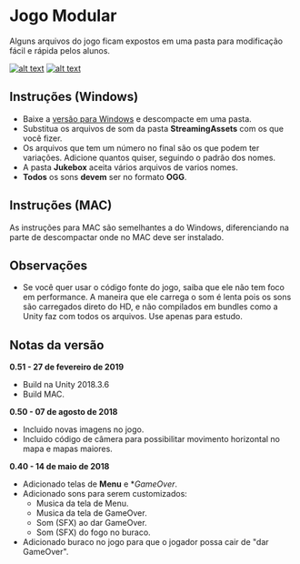 # Jogo Modular
Alguns arquivos do jogo ficam expostos em uma pasta para modificação fácil e rápida pelos alunos.

[![alt text](https://github.com/Chrisdbhr/JogoModular/raw/master/botao_window.png "Baixar para Windows")](https://github.com/Chrisdbhr/JogoModular/raw/master/Builds/Windows/Windows.zip)
[![alt text](https://github.com/Chrisdbhr/JogoModular/raw/master/botao_mac.png "Baixar para MAC")](https://github.com/Chrisdbhr/JogoModular/raw/master/Builds/MAC/MAC.app.zip)


## Instruções (Windows)
- Baixe a [versão para Windows](https://github.com/Chrisdbhr/JogoModular/raw/master/Builds/Windows/Windows.zip) e descompacte em uma pasta.
- Substitua os arquivos de som da pasta **StreamingAssets** com os que você fizer.
- Os arquivos que tem um número no final são os que podem ter variações. Adicione quantos quiser, seguindo o padrão dos nomes.
- A pasta **Jukebox** aceita vários arquivos de varios nomes.
- **Todos** os sons **devem** ser no formato **OGG**.

## Instruções (MAC)
As instruções para MAC são semelhantes a do Windows, diferenciando na parte de descompactar onde no MAC deve ser instalado.

## Observações
- Se você quer usar o código fonte do jogo, saiba que ele não tem foco em performance. A maneira que ele carrega o som é lenta pois os sons são carregados direto do HD, e não compilados em bundles como a Unity faz com todos os arquivos. Use apenas para estudo.

## Notas da versão

**0.51 - 27 de fevereiro de 2019**
- Build na Unity 2018.3.6
- Build MAC.

**0.50 - 07 de agosto de 2018**
- Incluido novas imagens no jogo.
- Incluido código de câmera para possibilitar movimento horizontal no mapa e mapas maiores.

**0.40 - 14 de maio de 2018**
- Adicionado telas de **Menu** e **GameOver*.
- Adicionado sons para serem customizados:
	- Musica da tela de Menu.
	- Musica da tela de GameOver.
	- Som (SFX) ao dar GameOver.
	- Som (SFX) do fogo no buraco.
- Adicionado buraco no jogo para que o jogador possa cair de "dar GameOver".
